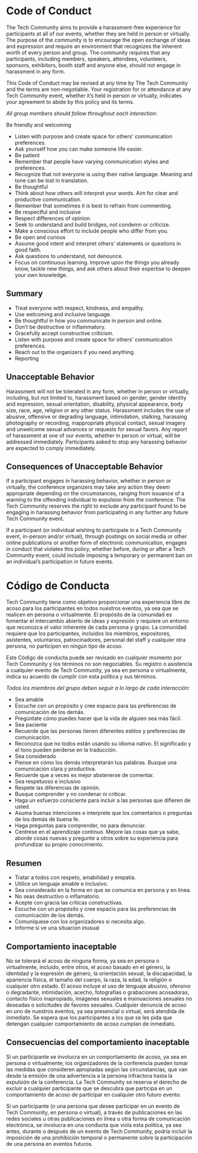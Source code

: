 # Code of Conduct


The Tech Community aims to provide a harassment-free experience for participants at all of our events, whether they are held in person or virtually. The purpose of the community is to encourage the open exchange of ideas and expression and require an environment that recognizes the inherent worth of every person and group. The  community requires that any participants, including members, speakers, attendees, volunteers, sponsors, exhibitors, booth staff and anyone else, should not engage in harassment in any form.

This Code of Conduct may be revised at any time by The Tech Community and the terms are non-negotiable. Your registration for or attendance at any Tech Community event, whether it’s held in person or virtually, indicates your agreement to abide by this policy and its terms.


*All group members should follow throughout each interaction:*

 Be friendly and welcoming
- Listen with purpose and create space for others’ communication preferences.
- Ask yourself how you can make someone life easier.
- Be patient
- Remember that people have varying communication styles and preferences.
- Recognize that not everyone is using their native language. Meaning and tone can be lost in translation.
- Be thoughtful
- Think about how others will interpret your words. Aim for clear and productive communication.
- Remember that sometimes it is best to refrain from commenting.
- Be respectful and inclusive
- Respect differences of opinion.
- Seek to understand and build bridges, not condemn or criticize.
- Make a conscious effort to include people who differ from you.
- Be open and curious
- Assume good intent and interpret others’ statements or questions in good faith.
- Ask questions to understand, not denounce.
- Focus on continuous learning. Improve upon the things you already know, tackle new things, and ask others about their expertise to deepen your own knowledge.


## Summary

- Treat everyone with respect, kindness, and empathy.
- Use welcoming and inclusive language.
- Be thoughtful in how you communicate in person and online.
- Don’t be destructive or inflammatory.
- Gracefully accept constructive criticism.
- Listen with purpose and create space for others’ communication preferences.
- Reach out to the organizers if you need anything.
- Reporting


## Unacceptable Behavior

Harassment will not be tolerated in any form, whether in person or virtually, including, but not limited to, harassment based on gender, gender identity and expression, sexual orientation, disability, physical appearance, body size, race, age, religion or any other status. Harassment includes the use of abusive, offensive or degrading language, intimidation, stalking, harassing photography or recording, inappropriate physical contact, sexual imagery and unwelcome sexual advances or requests for sexual favors. Any report of harassment at one of our events, whether in person or virtual, will be addressed immediately. Participants asked to stop any harassing behavior are expected to comply immediately. 

## Consequences of Unacceptable Behavior

If a participant engages in harassing behavior, whether in person or virtually, the conference organizers may take any action they deem appropriate depending on the circumstances, ranging from issuance of a warning to the offending individual to expulsion from the conference.  The Tech Community  reserves the right to exclude any participant found to be engaging in harassing behavior from participating in any further any future Tech Community event.

If a participant (or individual wishing to participate in a Tech Community event, in-person and/or virtual), through postings on social media or other online publications or another form of electronic communication, engages in conduct that violates this policy, whether before, during or after a Tech Community event, could include imposing a temporary or permanent ban on an individual’s participation in future events.


# Código de Conducta

Tech Community tiene como objetivo proporcionar una experiencia libre de acoso para los participantes en todos nuestros eventos, ya sea que se realicen en persona o virtualmente. El propósito de la comunidad es fomentar el intercambio abierto de ideas y expresión y requiere un entorno que reconozca el valor inherente de cada persona y grupo. La comunidad requiere que los participantes, incluidos los miembros, expositores, asistentes, voluntarios, patrocinadores, personal del staff y cualquier otra persona, no participen en ningún tipo de acoso.

Este Código de conducta puede ser revisado en cualquier momento por Tech Community y los términos no son negociables. Su registro o asistencia a cualquier evento de Tech Community, ya sea en persona o virtualmente, indica su acuerdo de cumplir con esta política y sus términos.


*Todos los miembros del grupo deben seguir a lo largo de cada interacción:*
- Sea amable
- Escuche con un propósito y cree espacio para las preferencias de comunicación de los demás.
- Pregúntate cómo puedes hacer que la vida de alguien sea más fácil.
- Sea paciente
- Recuerde que las personas tienen diferentes estilos y preferencias de comunicación.
- Reconozca que no todos están usando su idioma nativo. El significado y el tono pueden perderse en la traducción.
- Sea considerado
- Piense en cómo los demás interpretarán tus palabras. Busque  una comunicación clara y productiva.
- Recuerde que a veces es mejor abstenerse de comentar.
- Sea respetuoso e inclusivo
- Respete las diferencias de opinión.
- Busque comprender y no condenar ni criticar.
- Haga un esfuerzo consciente para incluir a las personas que difieren de usted.
- Asuma buenas intenciones e interprete que los comentarios o preguntas de los demás de buena fe.
- Haga preguntas para comprender, no para denunciar.
- Centrese en el aprendizaje continuo. Mejore las cosas que ya sabe, aborde cosas nuevas y pregunte a otros sobre su experiencia para profundizar su propio conocimiento.



## Resumen

- Tratar a todos con respeto, amabilidad y empatía.
- Utilice un lenguaje amable e inclusivo.
- Sea considerado en la forma en que se comunica en persona y en línea.
- No seas destructivo o inflamatorio.
- Acepte con gracia las críticas constructivas.
- Escuche con un propósito y cree espacio para las preferencias de comunicación de los demás.
- Comuníquese con los organizadores si necesita algo.
- Informe si ve una situacion inusual


## Comportamiento inaceptable

No se tolerará el acoso de ninguna forma, ya sea en persona o virtualmente, incluido, entre otros, el acoso basado en el género, la identidad y la expresión de género, la orientación sexual, la discapacidad, la apariencia física, el tamaño del cuerpo, la raza, la edad, la religión o cualquier otro estado. El acoso incluye el uso de lenguaje abusivo, ofensivo o degradante, intimidación, acecho, fotografías o grabaciones acosadoras, contacto físico inapropiado, imágenes sexuales e insinuaciones sexuales no deseadas o solicitudes de favores sexuales. Cualquier denuncia de acoso en uno de nuestros eventos, ya sea presencial o virtual, será atendida de inmediato. Se espera que los participantes a los que se les pida que detengan cualquier comportamiento de acoso cumplan de inmediato.

## Consecuencias del comportamiento inaceptable

Si un participante se involucra en un comportamiento de acoso, ya sea en persona o virtualmente, los organizadores de la conferencia pueden tomar las medidas que consideren apropiadas según las circunstancias, que van desde la emisión de una advertencia a la persona infractora hasta la expulsión de la conferencia. La Tech Community se reserva el derecho de excluir a cualquier participante que se descubra que participa en un comportamiento de acoso de participar en cualquier otro futuro evento.

Si un participante (o una persona que desee participar en un evento de Tech Community, en persona o virtual), a través de publicaciones en las redes sociales u otras publicaciones en línea u otra forma de comunicación electrónica, se involucra en una conducta que viola esta política, ya sea antes, durante o después de un evento de Tech Community, podría incluir la imposición de una prohibición temporal o permanente sobre la participación de una persona en eventos futuros.